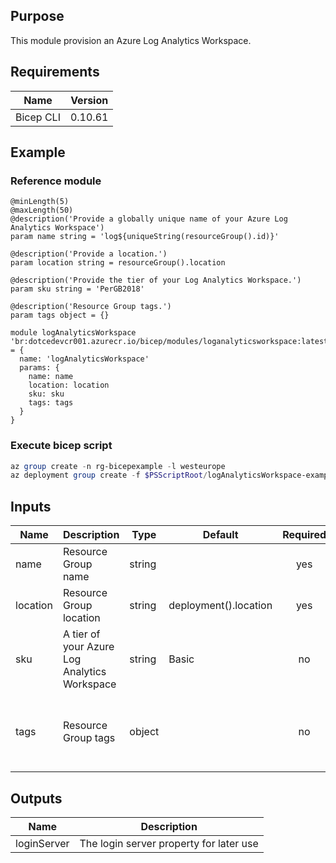 ## Purpose

This module provision an Azure Log Analytics Workspace.

## Requirements

| Name      | Version |
| --------- | ------- |
| Bicep CLI | 0.10.61 |

## Example

### Reference module

```bicep
@minLength(5)
@maxLength(50)
@description('Provide a globally unique name of your Azure Log Analytics Workspace')
param name string = 'log${uniqueString(resourceGroup().id)}'

@description('Provide a location.')
param location string = resourceGroup().location

@description('Provide the tier of your Log Analytics Workspace.')
param sku string = 'PerGB2018'

@description('Resource Group tags.')
param tags object = {}

module logAnalyticsWorkspace 'br:dotcedevcr001.azurecr.io/bicep/modules/loganalyticsworkspace:latest' = {
  name: 'logAnalyticsWorkspace'
  params: {
    name: name
    location: location
    sku: sku
    tags: tags
  }
}
```

### Execute bicep script

```powershell
az group create -n rg-bicepexample -l westeurope
az deployment group create -f $PSScriptRoot/logAnalyticsWorkspace-example.bicep -g rg-bicepexample
```

## Inputs

| Name     | Description                                  | Type   | Default               | Required | Size | Allowed values                                                                          |
| -------- | -------------------------------------------- | ------ | --------------------- | :------: | ---- | --------------------------------------------------------------------------------------- |
| name     | Resource Group name                          | string |                       |   yes    |      |                                                                                         |
| location | Resource Group location                      | string | deployment().location |   yes    |      |                                                                                         |
| sku      | A tier of your Azure Log Analytics Workspace | string | Basic                 |    no    |      |                                                                                         |
| tags     | Resource Group tags                          | object |                       |    no    |      | Free, PerNode, Premium, Standard, Standalone, Unlimited, CapacityReservation, PerGB2018 |

## Outputs

| Name        | Description                             |
| ----------- | --------------------------------------- |
| loginServer | The login server property for later use |
